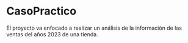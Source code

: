 # CasoPractico
El proyecto va enfocado a realizar un análisis de la información de las ventas del años 2023 de una tienda.
